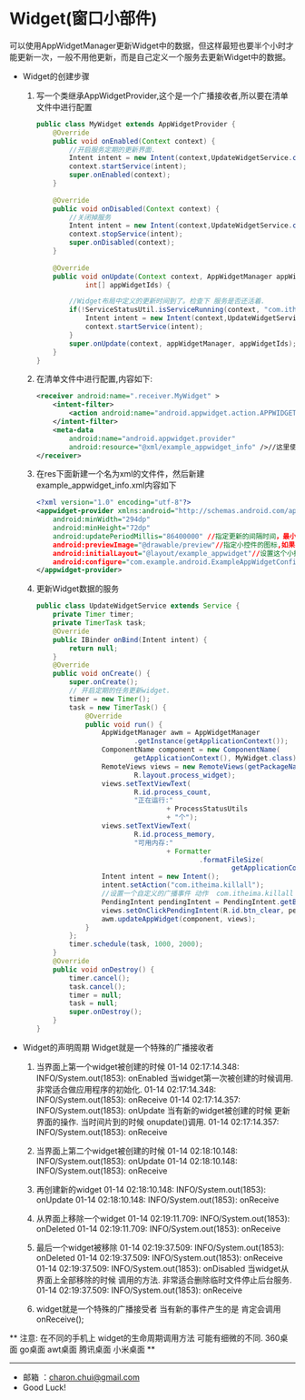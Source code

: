 Widget(窗口小部件)
===

可以使用AppWidgetManager更新Widget中的数据，但这样最短也要半个小时才能更新一次，一般不用他更新，而是自己定义一个服务去更新Widget中的数据。

- Widget的创建步骤
    1. 写一个类继承AppWidgetProvider,这个是一个广播接收者,所以要在清单文件中进行配置
		```java
		public class MyWidget extends AppWidgetProvider {
			@Override
			public void onEnabled(Context context) {
				//开启服务定期的更新界面.
				Intent intent = new Intent(context,UpdateWidgetService.class);
				context.startService(intent);
				super.onEnabled(context);
			}
			
			@Override
			public void onDisabled(Context context) {
				//关闭掉服务
				Intent intent = new Intent(context,UpdateWidgetService.class);
				context.stopService(intent);
				super.onDisabled(context);
			}
						
			@Override
			public void onUpdate(Context context, AppWidgetManager appWidgetManager,
					int[] appWidgetIds) {      

				//Widget布局中定义的更新时间到了。检查下 服务是否还活着.
				if(!ServiceStatusUtil.isServiceRunning(context, "com.itheima.mobilesafe.service.UpdateWidgetService")){
					Intent intent = new Intent(context,UpdateWidgetService.class);
					context.startService(intent);
				}
				super.onUpdate(context, appWidgetManager, appWidgetIds);
			}
		}
		```
		
    2. 在清单文件中进行配置,内容如下:
		```xml
		<receiver android:name=".receiver.MyWidget" >
            <intent-filter>
                <action android:name="android.appwidget.action.APPWIDGET_UPDATE" />
            </intent-filter>
            <meta-data
                android:name="android.appwidget.provider"
                android:resource="@xml/example_appwidget_info" />//这里使用到了一个xml文件,所以要创建这个文件
		</receiver> 
		```
    3. 在res下面新建一个名为xml的文件件，然后新建example_appwidget_info.xml内容如下
		```xml
		<?xml version="1.0" encoding="utf-8"?>
		<appwidget-provider xmlns:android="http://schemas.android.com/apk/res/android"
			android:minWidth="294dp"
			android:minHeight="72dp"
			android:updatePeriodMillis="86400000" //指定更新的间隔时间，最小为半个小时，一般不用它更新，都是自己更新
			android:previewImage="@drawable/preview"//指定小控件的图标,如果不要这个选项就是程序的图标
			android:initialLayout="@layout/example_appwidget"//设置这个小控件的布局文件
			android:configure="com.example.android.ExampleAppWidgetConfigure" //有些复杂的Widget在点击的时候会去开启一个Activity，这时候就是通过这个参数来配置要开启的Activity，用不着就删除这一行	android:resizeMode="horizontal|vertical">//这个是Android3.0的一个新特性，是可以让widget改变大小，在2.3时候创建出来的Widget多大就是多大，不能改变，可以把这个去掉
		</appwidget-provider>
		```
		
	4. 更新Widget数据的服务      
		```java
		public class UpdateWidgetService extends Service {
			private Timer timer;
			private TimerTask task;
			@Override
			public IBinder onBind(Intent intent) {
				return null;
			}
			@Override
			public void onCreate() {
				super.onCreate();
				// 开启定期的任务更新widget.
				timer = new Timer();
				task = new TimerTask() {
					@Override
					public void run() {
						AppWidgetManager awm = AppWidgetManager
								.getInstance(getApplicationContext());
						ComponentName component = new ComponentName(
								getApplicationContext(), MyWidget.class);
						RemoteViews views = new RemoteViews(getPackageName(),
								R.layout.process_widget);
						views.setTextViewText(
								R.id.process_count,
								"正在运行:"
										+ ProcessStatusUtils												.getProcessCount(getApplicationContext())
										+ "个");
						views.setTextViewText(
								R.id.process_memory,
								"可用内存:"
										+ Formatter
												.formatFileSize(
														getApplicationContext(),				       ProcessStatusUtils.getAvailRAM(getApplicationContext())));
						Intent intent = new Intent();
						intent.setAction("com.itheima.killall");
						//设置一个自定义的广播事件 动作  com.itheima.killall
						PendingIntent pendingIntent = PendingIntent.getBroadcast(getApplicationContext(), 0, intent, 0);
						views.setOnClickPendingIntent(R.id.btn_clear, pendingIntent);
						awm.updateAppWidget(component, views);
					}
				};
				timer.schedule(task, 1000, 2000);
			}
			@Override
			public void onDestroy() {
				timer.cancel();
				task.cancel();
				timer = null;
				task = null;
				super.onDestroy();
			}
		}
		```

- Widget的声明周期
	Widget就是一个特殊的广播接收者
	1. 当界面上第一个widget被创建的时候
		01-14 02:17:14.348: INFO/System.out(1853): onEnabled   当widget第一次被创建的时候调用. 非常适合做应用程序的初始化.
		01-14 02:17:14.348: INFO/System.out(1853): onReceive
		01-14 02:17:14.357: INFO/System.out(1853): onUpdate     当有新的widget被创建的时候 更新界面的操作. 当时间片到的时候 onupdate()调用.
		01-14 02:17:14.357: INFO/System.out(1853): onReceive

	2. 当界面上第二个widget被创建的时候 
		01-14 02:18:10.148: INFO/System.out(1853): onUpdate
		01-14 02:18:10.148: INFO/System.out(1853): onReceive

	3. 再创建新的widget
		01-14 02:18:10.148: INFO/System.out(1853): onUpdate
		01-14 02:18:10.148: INFO/System.out(1853): onReceive

	4. 从界面上移除一个widget
		01-14 02:19:11.709: INFO/System.out(1853): onDeleted
		01-14 02:19:11.709: INFO/System.out(1853): onReceive

	5. 最后一个widget被移除
		01-14 02:19:37.509: INFO/System.out(1853): onDeleted
		01-14 02:19:37.509: INFO/System.out(1853): onReceive
		01-14 02:19:37.509: INFO/System.out(1853): onDisabled  当widget从界面上全部移除的时候 调用的方法. 非常适合删除临时文件停止后台服务.
		01-14 02:19:37.509: INFO/System.out(1853): onReceive

	6. widget就是一个特殊的广播接受者 当有新的事件产生的是 肯定会调用 onReceive();
	
**
注意: 在不同的手机上  widget的生命周期调用方法 可能有细微的不同.
360桌面 go桌面 awt桌面 腾讯桌面 小米桌面
**
	
---

- 邮箱 ：charon.chui@gmail.com  
- Good Luck! 